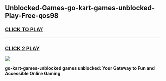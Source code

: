
## Unblocked-Games-go-kart-games-unblocked-Play-Free-qos98
<h3>
<a href="https://premium76.site?title=go-kart-games-unblocked&ref=10A">CLICK TO PLAY</a></h3>
<hr>

<h3>
<a href="https://premium76.site?title=go-kart-games-unblocked&ref=10A">CLICK 2 PLAY</a>
  
</h3>

<a href="https://premium76.site?title=go-kart-games-unblocked&ref=10A"><img src="https://clearcache.store/games.png"></a>


**go-kart-games-unblocked games unblocked: Your Gateway to Fun and Accessible Online Gaming**
